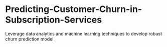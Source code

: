 # Predicting-Customer-Churn-in-Subscription-Services
Leverage data analytics and machine learning techniques to develop robust churn prediction model
